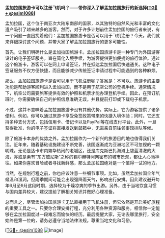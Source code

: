 **孟加拉国旅游卡可以注册飞机吗？——带你深入了解孟加拉国旅行的新选择[[TG💪+ @esim1088](https://t.me/s/esim1088)]**

孟加拉国，这个位于南亚次大陆东南部的国家，以其独特的自然风光和丰富的文化遗产吸引了越来越多的游客。然而，对于许多计划前往孟加拉国的旅行者来说，有一个问题一直困扰着他们：孟加拉国旅游卡是否可以用于飞机注册？今天，我们就来详细探讨这个问题，并带大家了解孟加拉国旅行的更多可能性。

首先，让我们明确什么是孟加拉国旅游卡。孟加拉国旅游卡是一种专门为外国游客设计的电子签证服务，旨在简化入境手续，为游客提供更加便捷的旅行体验。通过这个旅游卡，游客可以在网上申请签证，并在抵达孟加拉国后快速通关。这种电子签证服务不仅方便快捷，而且能够减少传统签证申请过程中可能遇到的各种麻烦。

那么，孟加拉国旅游卡是否可以用于飞机注册呢？答案是：不可以。旅游卡的主要功能是帮助游客顺利进入孟加拉国，而不是用于航空公司的登机手续。通常情况下，航空公司需要旅客提供有效的护照和机票才能办理登机手续。因此，在预订航班时，你需要确保自己的护照信息准确无误，并且提前打印或下载电子机票。

不过，这并不意味着孟加拉国旅游卡没有其他优势。实际上，它为游客提供了诸多便利。例如，你可以通过旅游卡享受免签政策带来的快捷入境体验；同时，它还支持多种支付方式，包括信用卡、借记卡以及PayPal等在线支付平台。此外，一旦获得批准，你的电子签证将直接发送到邮箱中，无需亲自前往领事馆排队等候。

除了旅游卡本身的优势之外，孟加拉国作为一个新兴的旅游目的地也值得我们关注。近年来，随着基础设施建设不断完善，该国逐渐成为亚洲地区不可忽视的一颗明珠。无论是达卡市内繁华热闹的老城区，还是库克斯巴扎海滩上碧蓝清澈的大海，亦或是素有“东方威尼斯”之称的锡尔赫特河网密布的城市景观，都让人心驰神往。如果你喜欢冒险或者寻找新鲜感，那么孟加拉国绝对是一个值得一试的地方。

当然，在规划行程之前，你也应该注意一些细节事项。比如，虽然孟加拉国全年气候温和湿润，但雨季期间可能会出现强降雨天气，影响出行安排。因此建议避开每年6月至9月这段时期，选择较为干燥凉爽的季节出游。另外，由于当地饮食习惯与国内差异较大，建议提前了解相关知识并做好心理准备。

总而言之，尽管孟加拉国旅游卡无法直接用于飞机注册，但它依然是开启美好旅程的重要工具之一。只要你合理安排行程，充分利用各种资源和服务，相信你一定能够在孟加拉国度过一段难忘而愉快的经历。最后提醒大家，无论去哪里旅行，安全始终是第一位的，请务必遵守当地法律法规，尊重当地文化和习俗。

[[TG💪+ @esim1088](https://t.me/s/esim1088) ![Image](https://i.postimg.cc/4NQfJmqS/Snipaste-2025-05-13-00-14-12.png)]